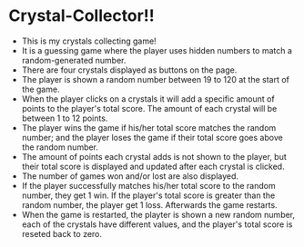 # Crystal-Collector!!
* This is my crystals collecting game!
* It is a guessing game where the player uses hidden numbers to match a random-generated number.
* There are four crystals displayed as buttons on the page.
* The player is shown a random number between 19 to 120 at the start of the game.
* When the player clicks on a crystals it will add a specific amount of points to the player's total score.  The amount of each crystal will be between 1 to 12 points.
* The player wins the game if his/her total score matches the random number; and the player loses the game if their total score goes above the random number.
* The amount of points each crystal adds is not shown to the player, but their total score is displayed and updated after each crystal is clicked.
* The number of games won and/or lost are also displayed.
* If the player successfully matches his/her total score to the random number, they get 1 win. If the player's total score is greater than the random number, the player get 1 loss.  Afterwards the game restarts.
* When the game is restarted, the playter is shown a new random number, each of the crystals have different values, and the player's total score is reseted back to zero.

